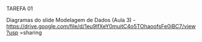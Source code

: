 TAREFA 01

Diagramas do slide Modelagem de Dados (Aula 3) - https://drive.google.com/file/d/1eu9lfXeY0muitC4o5TOhaoofsFe0jBC7/view?usp =sharing
